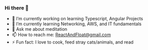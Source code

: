 ### Hi there 👋


- 🔭 I’m currently working on learning Typescript, Angular Projects
- 🌱 I’m currently learning Networking, AWS, and IT fundamentals
- 💬 Ask me about meditation
- 📫 How to reach me: ReactAndFloat@gmail.com
- ⚡ Fun fact: I love to cook, feed stray cats/animals, and read

<!--
**ashley-christensen/ashley-christensen** is a ✨ _special_ ✨ repository because its `README.md` (this file) appears on your GitHub profile.

Here are some ideas to get you started:

-->
